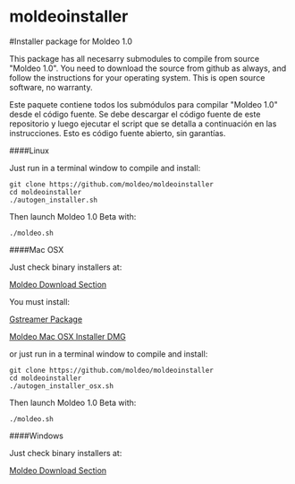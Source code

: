 moldeoinstaller
===============

#Installer package for Moldeo 1.0

This package has all necesarry submodules to compile from source "Moldeo 1.0". You need to download the source from github as always, and follow the instructions for your operating system. This is open source software, no warranty.

Este paquete contiene todos los submódulos para compilar "Moldeo 1.0" desde el código fuente. Se debe descargar el código fuente de este repositorio y luego ejecutar el script que se detalla a continuación en las instrucciones. Esto es código fuente abierto, sin garantías.

####Linux

Just run in a terminal window to compile and install:

    git clone https://github.com/moldeo/moldeoinstaller
    cd moldeoinstaller
    ./autogen_installer.sh

Then launch Moldeo 1.0 Beta with:

    ./moldeo.sh
	
####Mac OSX

Just check binary installers at:

[Moldeo Download Section](http://www.moldeo.org/downloads)

You must install:

[Gstreamer Package](http://www.moldeo.org/archivos/binario/gstreamer-1.0-1.9.1-x86_64.pkg)

[Moldeo Mac OSX Installer DMG](http://www.moldeo.org/archivos/binario/MoldeoInstall.dmg)

or just run in a terminal window to compile and install:

    git clone https://github.com/moldeo/moldeoinstaller
    cd moldeoinstaller
    ./autogen_installer_osx.sh

Then launch Moldeo 1.0 Beta with:

    ./moldeo.sh

####Windows

Just check binary installers at:

[Moldeo Download Section](http://www.moldeo.org/downloads)




